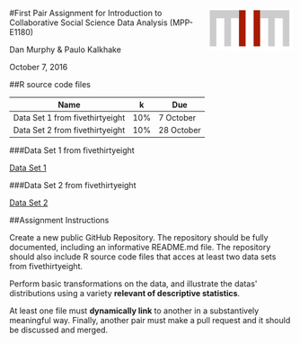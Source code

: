 [<img src="/img/HertieLogoBasic.png" align="right" height="75" width ="150"/>](https://www.hertie-school.org/)

#First Pair Assignment for Introduction to Collaborative Social Science Data Analysis (MPP-E1180)

Dan Murphy & Paulo Kalkhake

October 7, 2016

##R source code files 

| Name                    | k | Due              |
| ----------------------- | --------------------- | ---------------- |
| Data Set 1 from fivethirtyeight     | 10%                   | 7 October        |
| Data Set 2 from fivethirtyeight       | 10%                   | 28 October       |

###Data Set 1 from fivethirtyeight

[Data Set 1](https://github.com/PHenriqueK/FPA_DanPaulo/tree/master/Data-Set-1)

###Data Set 2 from fivethirtyeight

[Data Set 2](https://github.com/PHenriqueK/FPA_DanPaulo/tree/master/Data-Set-2)


##Assignment Instructions

Create a new public GitHub Repository. The repository should be fully documented, including an informative README.md file. The repository should also include R source code files that acces at least two data sets from fivethirtyeight. 

Perform basic transformations on the data, and illustrate the datas' distributions using a variety **relevant of descriptive statistics**. 

At least one file must **dynamically link** to another in a substantively meaningful way. Finally, another pair must make a pull request and it should be discussed and merged.
